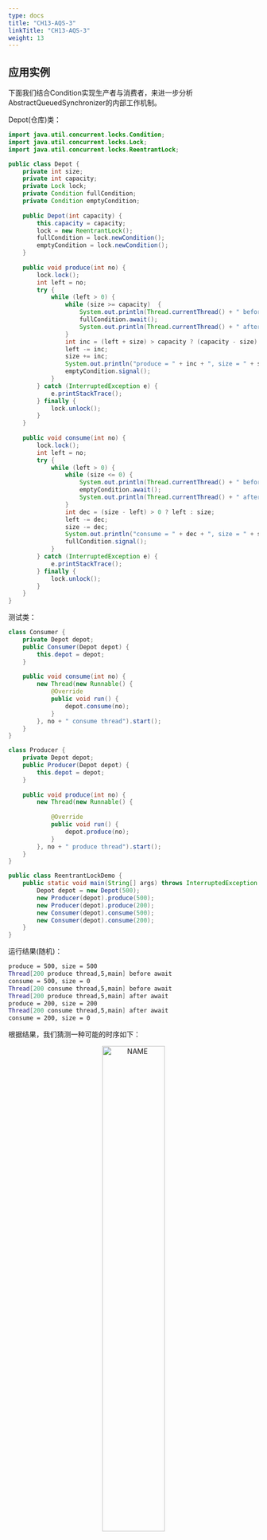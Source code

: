 ```yaml
---
type: docs
title: "CH13-AQS-3"
linkTitle: "CH13-AQS-3"
weight: 13
---
```


## 应用实例

下面我们结合Condition实现生产者与消费者，来进一步分析AbstractQueuedSynchronizer的内部工作机制。

Depot(仓库)类：

```java
import java.util.concurrent.locks.Condition;
import java.util.concurrent.locks.Lock;
import java.util.concurrent.locks.ReentrantLock;

public class Depot {
    private int size;
    private int capacity;
    private Lock lock;
    private Condition fullCondition;
    private Condition emptyCondition;
    
    public Depot(int capacity) {
        this.capacity = capacity;    
        lock = new ReentrantLock();
        fullCondition = lock.newCondition();
        emptyCondition = lock.newCondition();
    }
    
    public void produce(int no) {
        lock.lock();
        int left = no;
        try {
            while (left > 0) {
                while (size >= capacity)  {
                    System.out.println(Thread.currentThread() + " before await");
                    fullCondition.await();
                    System.out.println(Thread.currentThread() + " after await");
                }
                int inc = (left + size) > capacity ? (capacity - size) : left;
                left -= inc;
                size += inc;
                System.out.println("produce = " + inc + ", size = " + size);
                emptyCondition.signal();
            }
        } catch (InterruptedException e) {
            e.printStackTrace();
        } finally {
            lock.unlock();
        }
    }
    
    public void consume(int no) {
        lock.lock();
        int left = no;
        try {            
            while (left > 0) {
                while (size <= 0) {
                    System.out.println(Thread.currentThread() + " before await");
                    emptyCondition.await();
                    System.out.println(Thread.currentThread() + " after await");
                }
                int dec = (size - left) > 0 ? left : size;
                left -= dec;
                size -= dec;
                System.out.println("consume = " + dec + ", size = " + size);
                fullCondition.signal();
            }
        } catch (InterruptedException e) {
            e.printStackTrace();
        } finally {
            lock.unlock();
        }
    }
}
```

测试类：

```java
class Consumer {
    private Depot depot;
    public Consumer(Depot depot) {
        this.depot = depot;
    }
    
    public void consume(int no) {
        new Thread(new Runnable() {
            @Override
            public void run() {
                depot.consume(no);
            }
        }, no + " consume thread").start();
    }
}

class Producer {
    private Depot depot;
    public Producer(Depot depot) {
        this.depot = depot;
    }
    
    public void produce(int no) {
        new Thread(new Runnable() {
            
            @Override
            public void run() {
                depot.produce(no);
            }
        }, no + " produce thread").start();
    }
}

public class ReentrantLockDemo {
    public static void main(String[] args) throws InterruptedException {
        Depot depot = new Depot(500);
        new Producer(depot).produce(500);
        new Producer(depot).produce(200);
        new Consumer(depot).consume(500);
        new Consumer(depot).consume(200);
    }
}
```

运行结果(随机)：

```bash
produce = 500, size = 500
Thread[200 produce thread,5,main] before await
consume = 500, size = 0
Thread[200 consume thread,5,main] before await
Thread[200 produce thread,5,main] after await
produce = 200, size = 200
Thread[200 consume thread,5,main] after await
consume = 200, size = 0
```

根据结果，我们猜测一种可能的时序如下：

<div align="center"> <img src="https://infi-img.oss-cn-hangzhou.aliyuncs.com/img/20210427000103.png" style="display:block;width:50%;" alt="NAME" align=center /> </div>

p1代表produce 500的那个线程，p2代表produce 200的那个线程，c1代表consume 500的那个线程，c2代表consume 200的那个线程。

- p1线程调用lock.lock，获得锁，继续运行，方法调用顺序在前面已经给出。
- p2线程调用lock.lock，由前面的分析可得到如下的最终状态。

<div align="center"> <img src="https://infi-img.oss-cn-hangzhou.aliyuncs.com/img/20210427000133.png" style="display:block;width:50%;" alt="NAME" align=center /> </div>

p2线程调用lock.lock后，会禁止p2线程的继续运行，因为执行了LockSupport.park操作。

- c1线程调用lock.lock，由前面的分析得到如下的最终状态。

<div align="center"> <img src="https://infi-img.oss-cn-hangzhou.aliyuncs.com/img/20210427000153.png" style="display:block;width:50%;" alt="NAME" align=center /> </div>

最终c1线程会在sync queue队列的尾部，并且其结点的前驱结点(包含p2的结点)的waitStatus变为了SIGNAL。

- c2线程调用lock.lock，由前面的分析得到如下的最终状态。

<div align="center"> <img src="https://infi-img.oss-cn-hangzhou.aliyuncs.com/img/20210427000215.png" style="display:block;width:50%;" alt="NAME" align=center /> </div>

最终c1线程会在sync queue队列的尾部，并且其结点的前驱结点(包含c1的结点)的waitStatus变为了SIGNAL。

- p1线程执行emptyCondition.signal，其方法调用顺序如下，只给出了主要的方法调用。

<div align="center"> <img src="https://infi-img.oss-cn-hangzhou.aliyuncs.com/img/20210427000235.png" style="display:block;width:50%;" alt="NAME" align=center /> </div>

AQS.CO表示AbstractQueuedSynchronizer.ConditionObject类。此时调用signal方法不会产生任何其他效果。

- p1线程执行lock.unlock，根据前面的分析可知，最终的状态如下。

<div align="center"> <img src="https://infi-img.oss-cn-hangzhou.aliyuncs.com/img/20210427000259.png" style="display:block;width:50%;" alt="NAME" align=center /> </div>

此时，p2线程所在的结点为头结点，并且其他两个线程(c1、c2)依旧被禁止，所以，此时p2线程继续运行，执行用户逻辑。

- p2线程执行fullCondition.await，其方法调用顺序如下，只给出了主要的方法调用。

<div align="center"> <img src="https://infi-img.oss-cn-hangzhou.aliyuncs.com/img/20210427000318.png" style="display:block;width:50%;" alt="NAME" align=center /> </div>

最终到达的状态是新生成了一个结点，包含了p2线程，此结点在condition queue中；并且sync queue中p2线程被禁止了，因为在执行了LockSupport.park操作。从方法一些调用可知，在await操作中线程会释放锁资源，供其他线程获取。同时，head结点后继结点的包含的线程的许可被释放了，故其可以继续运行。由于此时，只有c1线程可以运行，故运行c1。

- 继续运行c1线程，c1线程由于之前被park了，所以此时恢复，继续之前的步骤，即还是执行前面提到的acquireQueued方法，之后，c1判断自己的前驱结点为head，并且可以获取锁资源，最终到达的状态如下。

<div align="center"> <img src="https://infi-img.oss-cn-hangzhou.aliyuncs.com/img/20210427000409.png" style="display:block;width:50%;" alt="NAME" align=center /> </div>

其中，head设置为包含c1线程的结点，c1继续运行。

- c1线程执行fullCondtion.signal，其方法调用顺序如下，只给出了主要的方法调用。

<div align="center"> <img src="https://infi-img.oss-cn-hangzhou.aliyuncs.com/img/20210427000431.png" style="display:block;width:50%;" alt="NAME" align=center /> </div>

signal方法达到的最终结果是将包含p2线程的结点从condition queue中转移到sync queue中，之后condition queue为null，之前的尾结点的状态变为SIGNAL。

- c1线程执行lock.unlock操作，根据之前的分析，经历的状态变化如下。

<div align="center"> <img src="https://infi-img.oss-cn-hangzhou.aliyuncs.com/img/20210427000459.png" style="display:block;width:50%;" alt="NAME" align=center /> </div>

最终c2线程会获取锁资源，继续运行用户逻辑。

- c2线程执行emptyCondition.await，由前面的第七步分析，可知最终的状态如下。

<div align="center"> <img src="https://infi-img.oss-cn-hangzhou.aliyuncs.com/img/20210427000518.png" style="display:block;width:50%;" alt="NAME" align=center /> </div>

await操作将会生成一个结点放入condition queue中与之前的一个condition queue是不相同的，并且unpark头结点后面的结点，即包含线程p2的结点。

- p2线程被unpark，故可以继续运行，经过CPU调度后，p2继续运行，之后p2线程在AQS:await方法中被park，继续AQS.CO:await方法的运行，其方法调用顺序如下，只给出了主要的方法调用。

<div align="center"> <img src="https://infi-img.oss-cn-hangzhou.aliyuncs.com/img/20210427000544.png" style="display:block;width:50%;" alt="NAME" align=center /> </div>

- p2继续运行，执行emptyCondition.signal，根据第九步分析可知，最终到达的状态如下。

<div align="center"> <img src="https://infi-img.oss-cn-hangzhou.aliyuncs.com/img/20210427000619.png" style="display:block;width:50%;" alt="NAME" align=center /> </div>

最终，将condition queue中的结点转移到sync queue中，并添加至尾部，condition queue会为空，并且将head的状态设置为SIGNAL。

- p2线程执行lock.unlock操作，根据前面的分析可知，最后的到达的状态如下。

<div align="center"> <img src="https://infi-img.oss-cn-hangzhou.aliyuncs.com/img/20210427000652.png" style="display:block;width:50%;" alt="NAME" align=center /> </div>

unlock操作会释放c2线程的许可，并且将头结点设置为c2线程所在的结点。

- c2线程继续运行，执行fullCondition. signal，由于此时fullCondition的condition queue已经不存在任何结点了，故其不会产生作用。
- c2执行lock.unlock，由于c2是sync队列中最后一个结点，故其不会再调用unparkSuccessor了，直接返回true。即整个流程就完成了。